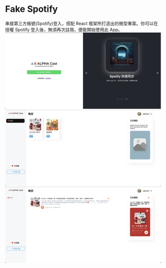 # Fake Spotify

串接第三方帳號(Spotify)登入，搭配 React 框架所打造出的微型專案。你可以在授權 Spotify 登入後，無須再次註冊，便能開始使用此 App。
![Alt text](public/demo01.png)
![Alt text](public/demo02.png)
![Alt text](public/demo03.png)

